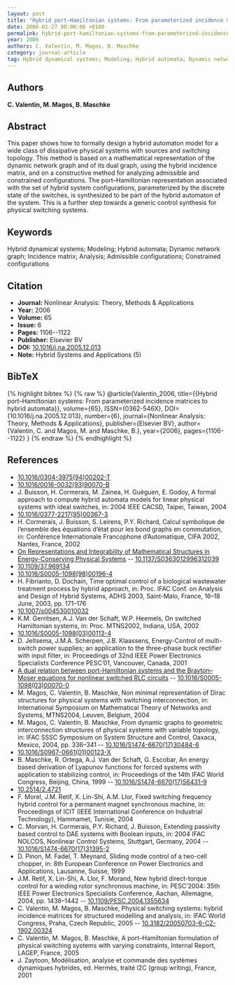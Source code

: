 ```yaml
---
layout: post
title: "Hybrid port–Hamiltonian systems: From parameterized incidence matrices to hybrid automata"
date: 2006-01-27 00:00:00 +0100
permalink: hybrid-port-hamiltonian-systems-from-parameterized-incidence-matrices-to-hybrid-automata
year: 2006
authors: C. Valentin, M. Magos, B. Maschke
category: journal-article
tag: Hybrid dynamical systems; Modeling; Hybrid automata; Dynamic network graph; Incidence matrix; Analysis; Admissible configurations; Constrained configurations
---
```

 
## Authors
**C. Valentin, M. Magos, B. Maschke**
 
## Abstract
This paper shows how to formally design a hybrid automaton model for a wide class of dissipative physical systems with sources and switching topology. This method is based on a mathematical representation of the dynamic network graph and of its dual graph, using the hybrid incidence matrix, and on a constructive method for analyzing admissible and constrained configurations. The port–Hamiltonian representation associated with the set of hybrid system configurations, parameterized by the discrete state of the switches, is synthesized to be part of the hybrid automaton of the system. This is a further step towards a generic control synthesis for physical switching systems.
 
## Keywords
Hybrid dynamical systems; Modeling; Hybrid automata; Dynamic network graph; Incidence matrix; Analysis; Admissible configurations; Constrained configurations
 
## Citation
- **Journal:** Nonlinear Analysis: Theory, Methods &amp; Applications
- **Year:** 2006
- **Volume:** 65
- **Issue:** 6
- **Pages:** 1106--1122
- **Publisher:** Elsevier BV
- **DOI:** [10.1016/j.na.2005.12.013](https://doi.org/10.1016/j.na.2005.12.013)
- **Note:** Hybrid Systems and Applications (5)
 
## BibTeX
{% highlight bibtex %}
{% raw %}
@article{Valentin_2006,
  title={{Hybrid port–Hamiltonian systems: From parameterized incidence matrices to hybrid automata}},
  volume={65},
  ISSN={0362-546X},
  DOI={10.1016/j.na.2005.12.013},
  number={6},
  journal={Nonlinear Analysis: Theory, Methods &amp; Applications},
  publisher={Elsevier BV},
  author={Valentin, C. and Magos, M. and Maschke, B.},
  year={2006},
  pages={1106--1122}
}
{% endraw %}
{% endhighlight %}
 
## References
- [10.1016/0304-3975(94)00202-T](https://doi.org/10.1016/0304-3975(94)00202-T)
- [10.1016/0016-0032(93)90070-B](https://doi.org/10.1016/0016-0032(93)90070-B)
- J. Buisson, H. Cormerais, M. Zainea, H. Guéguen, E. Godoy, A formal approach to compute hybrid automata models for linear physical systems with ideal switches, in: 2004 IEEE CACSD, Taipei, Taiwan, 2004
- [10.1016/0377-2217(95)00367-3](https://doi.org/10.1016/0377-2217(95)00367-3)
- H. Cormerais, J. Buisson, S. Leirens, P.Y. Richard, Calcul symbolique de l’ensemble des équations d’état pour les bond graphs en commutation, in: Conférence Internationale Francophone d’Automatique, CIFA 2002, Nantes, France, 2002
- [On Representations and Integrability of Mathematical Structures in Energy-Conserving Physical Systems](on-representations-and-integrability-of-mathematical-structures-in-energy-conserving-physical-systems) -- [10.1137/S0363012996312039](https://doi.org/10.1137/S0363012996312039)
- [10.1109/37.969134](https://doi.org/10.1109/37.969134)
- [10.1016/S0005-1098(98)00196-4](https://doi.org/10.1016/S0005-1098(98)00196-4)
- H. Fibrianto, D. Dochain, Time optimal control of a biological wastewater treatment process by hybrid approach, in: Proc. IFAC Conf. on Analysis and Design of Hybrid Systems, ADHS 2003, Saint-Malo, France, 16–18 June, 2003, pp. 171–176
- [10.1007/s004530010032](https://doi.org/10.1007/s004530010032)
- K.M. Gerritsen, A.J. Van der Schaft, W.P. Heemels, On switched Hamiltonian systems, in: Proc. MTNS2002, Indiana, USA, 2002
- [10.1016/S0005-1098(03)00113-4](https://doi.org/10.1016/S0005-1098(03)00113-4)
- D. Jeltsema, J.M.A. Scherpen, J.B. Klaassens, Energy-Control of multi-switch power supplies; an application to the three-phase buck rectifier with input filter, in: Proceedings of 32nd IEEE Power Electronics Specialists Conference PESC’01, Vancouver, Canada, 2001
- [A dual relation between port-Hamiltonian systems and the Brayton–Moser equations for nonlinear switched RLC circuits](a-dual-relation-between-port-hamiltonian-systems-and-the-brayton-moser-equations-for-nonlinear-switched-rlc-circuits) -- [10.1016/S0005-1098(03)00070-0](https://doi.org/10.1016/S0005-1098(03)00070-0)
- M. Magos, C. Valentin, B. Maschke, Non minimal representation of Dirac structures for physical systems with switching interconnection, in: International Symposium on Mathematical Theory of Networks and Systems, MTNS2004, Leuven, Belgium, 2004
- M. Magos, C. Valentin, B. Maschke, From dynamic graphs to geometric interconnection structures of physical systems with variable topology, in: IFAC SSSC Symposium on System Structure and Control, Oaxaca, Mexico, 2004, pp. 336–341 -- [10.1016/S1474-6670(17)30484-6](https://doi.org/10.1016/S1474-6670(17)30484-6)
- [10.1016/S0967-0661(01)00123-X](https://doi.org/10.1016/S0967-0661(01)00123-X)
- B. Maschke, R. Ortega, A.J. Van der Schaft, G. Escobar, An energy based derivation of Lyapunov functions for forced systems with application to stabilizing control, in: Proceedings of the 14th IFAC World Congress, Beijing, China, 1999 -- [10.1016/S1474-6670(17)56431-9](https://doi.org/10.1016/S1474-6670(17)56431-9)
- [10.2514/2.4721](https://doi.org/10.2514/2.4721)
- F. Morel, J.M. Retif, X. Lin-Shi, A.M. Llor, Fixed switching frequency hybrid control for a permanent magnet synchronous machine, in: Proceedings of ICIT (IEEE International Conference on Industrial Technology), Hammamet, Tunisie, 2004
- C. Morvan, H. Cormerais, P.Y. Richard, J. Buisson, Extending passivity based control to DAE systems with Boolean inputs, in: 2004 IFAC NOLCOS, Nonlinear Control Systems, Stuttgart, Germany, 2004 -- [10.1016/S1474-6670(17)31395-2](https://doi.org/10.1016/S1474-6670(17)31395-2)
- D. Pinon, M. Fadel, T. Meynard, Sliding mode control of a two-cell chopper, in: 8th European Conference on Power Electronics and Applications, Lausanne, Suisse, 1999
- J.M. Retif, X. Lin-Shi, A. Llor, F. Morand, New hybrid direct-torque control for a winding rotor synchronous machine, in: PESC’2004: 35th IEEE Power Electronics Specialists Conference, Aachan, Allemagne, 2004, pp. 1438–1442 -- [10.1109/PESC.2004.1355634](https://doi.org/10.1109/PESC.2004.1355634)
- C. Valentin, M. Magos, B. Maschke, Physical switching systems: hybrid incidence matrices for structured modelling and analysis, in: IFAC World Congress, Praha, Czech Republic, 2005 -- [10.3182/20050703-6-CZ-1902.00324](https://doi.org/10.3182/20050703-6-CZ-1902.00324)
- C. Valentin, M. Magos, B. Maschke, A port–Hamiltonian formulation of physical switching systems with varying constraints, Internal Report, LAGEP, France, 2005
- J. Zaytoon, Modélisation, analyse et commande des systèmes dynamiques hybrides, ed. Hermès, traité I2C (group writing), France, 2001

